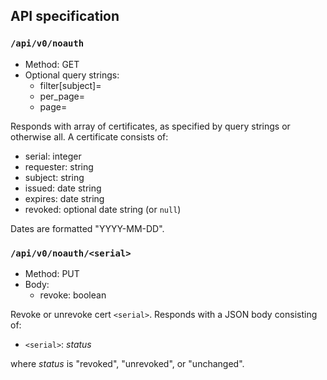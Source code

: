 ## API specification

### `/api/v0/noauth`

- Method: GET
- Optional query strings:
    - filter[subject]=<value>
    - per_page=<n>
    - page=<n>

Responds with array of certificates, as specified by query strings or otherwise all. A certificate consists of:

- serial: integer
- requester: string
- subject: string
- issued: date string
- expires: date string
- revoked: optional date string (or `null`)

Dates are formatted "YYYY-MM-DD".

### `/api/v0/noauth/<serial>`

- Method: PUT
- Body:
    - revoke: boolean

Revoke or unrevoke cert `<serial>`. Responds with a JSON body consisting of:

- `<serial>`: *status*

where *status* is "revoked", "unrevoked", or "unchanged".
